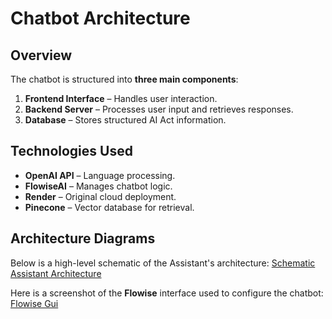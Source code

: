 # Chatbot Architecture

## Overview

The chatbot is structured into **three main components**:

1. **Frontend Interface** – Handles user interaction.
2. **Backend Server** – Processes user input and retrieves responses.
3. **Database** – Stores structured AI Act information.

## Technologies Used

- **OpenAI API** – Language processing.
- **FlowiseAI** – Manages chatbot logic.
- **Render** – Original cloud deployment.
- **Pinecone** – Vector database for retrieval.

## Architecture Diagrams


Below is a high-level schematic of the Assistant's architecture:
[Schematic Assistant Architecture](/images/chatbot_schema.jpg)

Here is a screenshot of the **Flowise** interface used to configure the chatbot:
[Flowise Gui](/images/chatbot_flowise_architecture.png)
